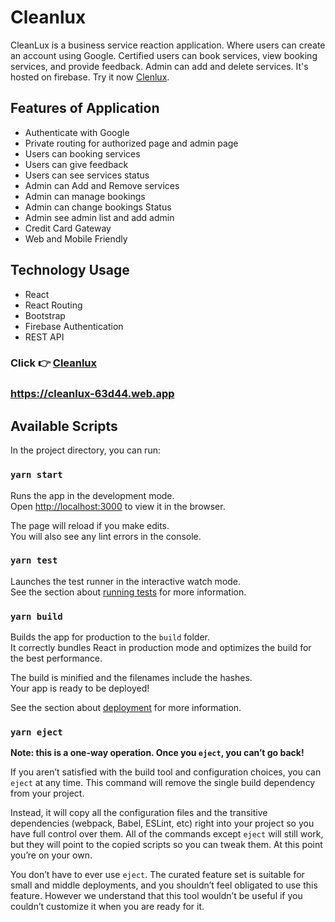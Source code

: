 # Cleanlux

CleanLux is a business service reaction application. Where users can create an account using Google. Certified users can book services, view booking services, and provide feedback. Admin can add and delete services. It's hosted on firebase. Try it now [Clenlux](https://cleanlux-63d44.web.app).

## Features of Application

* Authenticate with Google
* Private routing for authorized page and admin page
* Users can booking services
* Users can give feedback
* Users can see services status
* Admin can Add and Remove services
* Admin can manage bookings
* Admin can change bookings Status
* Admin see admin list and add admin
* Credit Card Gateway
* Web and Mobile Friendly

## Technology Usage

* React
* React Routing
* Bootstrap
* Firebase Authentication
* REST API

### Click 👉 [Cleanlux](https://cleanlux-63d44.web.app)

### https://cleanlux-63d44.web.app

## Available Scripts

In the project directory, you can run:

### `yarn start`

Runs the app in the development mode.\
Open [http://localhost:3000](http://localhost:3000) to view it in the browser.

The page will reload if you make edits.\
You will also see any lint errors in the console.

### `yarn test`

Launches the test runner in the interactive watch mode.\
See the section about [running tests](https://facebook.github.io/create-react-app/docs/running-tests) for more information.

### `yarn build`

Builds the app for production to the `build` folder.\
It correctly bundles React in production mode and optimizes the build for the best performance.

The build is minified and the filenames include the hashes.\
Your app is ready to be deployed!

See the section about [deployment](https://facebook.github.io/create-react-app/docs/deployment) for more information.

### `yarn eject`

**Note: this is a one-way operation. Once you `eject`, you can’t go back!**

If you aren’t satisfied with the build tool and configuration choices, you can `eject` at any time. This command will remove the single build dependency from your project.

Instead, it will copy all the configuration files and the transitive dependencies (webpack, Babel, ESLint, etc) right into your project so you have full control over them. All of the commands except `eject` will still work, but they will point to the copied scripts so you can tweak them. At this point you’re on your own.

You don’t have to ever use `eject`. The curated feature set is suitable for small and middle deployments, and you shouldn’t feel obligated to use this feature. However we understand that this tool wouldn’t be useful if you couldn’t customize it when you are ready for it.